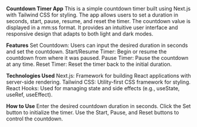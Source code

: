 **Countdown Timer App**
This is a simple countdown timer built using Next.js with Tailwind CSS for styling. The app allows users to set a duration in seconds, start, pause, resume, and reset the timer. The countdown value is displayed in a mm:ss format. It provides an intuitive user interface and responsive design that adapts to both light and dark modes.

**Features**
Set Countdown: Users can input the desired duration in seconds and set the countdown.
Start/Resume Timer: Begin or resume the countdown from where it was paused.
Pause Timer: Pause the countdown at any time.
Reset Timer: Reset the timer back to the initial duration.

**Technologies Used**
Next.js: Framework for building React applications with server-side rendering.
Tailwind CSS: Utility-first CSS framework for styling.
React Hooks: Used for managing state and side effects (e.g., useState, useRef, useEffect).

**How to Use**
Enter the desired countdown duration in seconds.
Click the Set button to initialize the timer.
Use the Start, Pause, and Reset buttons to control the countdown.
